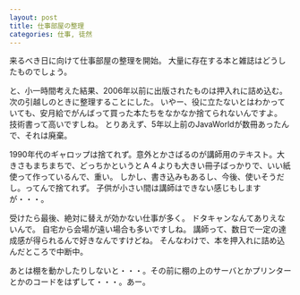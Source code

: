 ```yaml
---
layout: post
title: 仕事部屋の整理
categories: 仕事, 徒然
---
```


来るべき日に向けて仕事部屋の整理を開始。
大量に存在する本と雑誌はどうしたものでしょう。

と、小一時間考えた結果、2006年以前に出版されたものは押入れに詰め込む。次の引越しのときに整理することにした。
いやー、役に立たないとはわかっていても、安月給でがんばって買った本たちをなかなか捨てられないんですよ。
技術書って高いですしね。
とりあえず、5年以上前のJavaWorldが数冊あったんで、それは廃棄。

1990年代のギャロップは捨てれず。意外とかさばるのが講師用のテキスト。大きさもまちまちで、どっちかというとＡ４よりも大きい冊子ばっかりで、いい紙使って作っているんで、重い。
しかし、書き込みもあるし、今後、使いそうだし。ってんで捨てれず。
子供が小さい間は講師はできない感じもしますが・・・。

受けたら最後、絶対に替えが効かない仕事が多く。
ドタキャンなんてありえないんで。
自宅から会場が遠い場合も多いですしね。
講師って、数日で一定の達成感が得られるんで好きなんですけどね。
そんなわけで、本を押入れに詰め込んだところで中断中。

あとは棚を動かしたりしないと・・・。その前に棚の上のサーバとかプリンターとかのコードをはずして・・・。あー。

